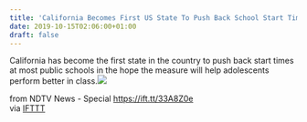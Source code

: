 ```yaml
---
title: 'California Becomes First US State To Push Back School Start Time'
date: 2019-10-15T02:06:00+01:00
draft: false
---
```


California has become the first state in the country to push back start times at most public schools in the hope the measure will help adolescents perform better in class.![](http://feeds.feedburner.com/~r/NDTV-LatestNews/~4/BT2AyhM_lDE)  
  
from NDTV News - Special https://ift.tt/33A8Z0e  
via [IFTTT](https://ifttt.com/?ref=da&site=blogger)